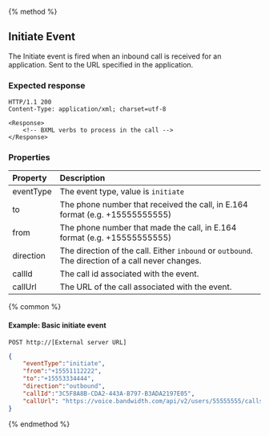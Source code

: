{% method %}
## Initiate Event

The Initiate event is fired when an inbound call is received for an application. Sent to the URL specified in the application.

### Expected response

```http
HTTP/1.1 200
Content-Type: application/xml; charset=utf-8

<Response>
    <!-- BXML verbs to process in the call -->
</Response>
```

### Properties
| Property  | Description                                                                                                                                                  |
|:----------|:-------------------------------------------------------------------------------------------------------------------------------------------------------------|
| eventType | The event type, value is `initiate`                                                                                                                            |
| to        | The phone number that received the call, in E.164 format (e.g. +15555555555) |
| from      | The phone number that made the call, in E.164 format (e.g. +15555555555)     |
| direction | The direction of the call. Either `inbound` or `outbound`. The direction of a call never changes.                                                            |
| callId    | The call id associated with the event.
| callUrl   | The URL of the call associated with the event.                                                                                                                       |

{% common %}

#### Example: Basic initiate event

```
POST http://[External server URL]
```

```json
{
	"eventType":"initiate",
	"from":"+15551112222",
	"to":"+15553334444",
	"direction":"outbound",
	"callId":"3C5F8A8B-CDA2-443A-B797-B3ADA2197E05",
	"callUrl": "https://voice.bandwidth.com/api/v2/users/55555555/calls/3C5F8A8B-CDA2-443A-B797-B3ADA2197E05"
}
```

{% endmethod %}
